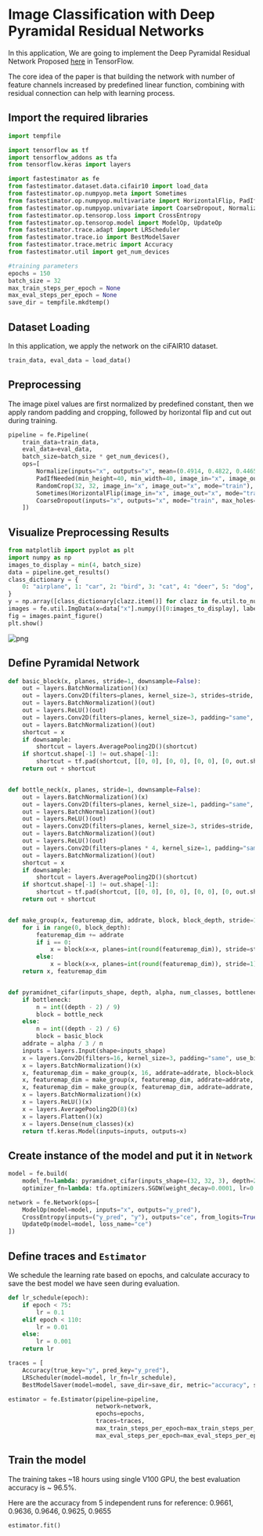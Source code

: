# Image Classification with Deep Pyramidal Residual Networks
In this application, We are going to implement the Deep Pyramidal Residual Network Proposed [here](https://arxiv.org/abs/1610.02915) in TensorFlow.

The core idea of the paper is that building the network with number of feature channels increased by predefined linear function, combining with residual connection can help with learning process.

## Import the required libraries


```python
import tempfile

import tensorflow as tf
import tensorflow_addons as tfa
from tensorflow.keras import layers

import fastestimator as fe
from fastestimator.dataset.data.cifair10 import load_data
from fastestimator.op.numpyop.meta import Sometimes
from fastestimator.op.numpyop.multivariate import HorizontalFlip, PadIfNeeded, RandomCrop
from fastestimator.op.numpyop.univariate import CoarseDropout, Normalize
from fastestimator.op.tensorop.loss import CrossEntropy
from fastestimator.op.tensorop.model import ModelOp, UpdateOp
from fastestimator.trace.adapt import LRScheduler
from fastestimator.trace.io import BestModelSaver
from fastestimator.trace.metric import Accuracy
from fastestimator.util import get_num_devices
```


```python
#training parameters
epochs = 150
batch_size = 32
max_train_steps_per_epoch = None
max_eval_steps_per_epoch = None
save_dir = tempfile.mkdtemp()
```

## Dataset Loading

In this application, we apply the network on the ciFAIR10 dataset.


```python
train_data, eval_data = load_data()
```

## Preprocessing
The image pixel values are first normalized by predefined constant, then we apply random padding and cropping, followed by horizontal flip and cut out during training. 


```python
pipeline = fe.Pipeline(
    train_data=train_data,
    eval_data=eval_data,
    batch_size=batch_size * get_num_devices(),
    ops=[
        Normalize(inputs="x", outputs="x", mean=(0.4914, 0.4822, 0.4465), std=(0.2471, 0.2435, 0.2616)),
        PadIfNeeded(min_height=40, min_width=40, image_in="x", image_out="x", mode="train"),
        RandomCrop(32, 32, image_in="x", image_out="x", mode="train"),
        Sometimes(HorizontalFlip(image_in="x", image_out="x", mode="train")),
        CoarseDropout(inputs="x", outputs="x", mode="train", max_holes=1)
    ])
```

## Visualize Preprocessing Results


```python
from matplotlib import pyplot as plt
import numpy as np
images_to_display = min(4, batch_size)
data = pipeline.get_results()
class_dictionary = {
    0: "airplane", 1: "car", 2: "bird", 3: "cat", 4: "deer", 5: "dog", 6: "frog", 7: "horse", 8: "ship", 9: "truck"
}
y = np.array([class_dictionary[clazz.item()] for clazz in fe.util.to_number(data["y"])])
images = fe.util.ImgData(x=data["x"].numpy()[0:images_to_display], label=y[0:images_to_display])
fig = images.paint_figure()
plt.show()
```


    
![png](assets/branches/r1.2/example/image_classification/pyramidnet_files/pyramidnet_9_0.png)
    


## Define Pyramidal Network


```python
def basic_block(x, planes, stride=1, downsample=False):
    out = layers.BatchNormalization()(x)
    out = layers.Conv2D(filters=planes, kernel_size=3, strides=stride, padding="same", use_bias=False)(out)
    out = layers.BatchNormalization()(out)
    out = layers.ReLU()(out)
    out = layers.Conv2D(filters=planes, kernel_size=3, padding="same", use_bias=False)(out)
    out = layers.BatchNormalization()(out)
    shortcut = x
    if downsample:
        shortcut = layers.AveragePooling2D()(shortcut)
    if shortcut.shape[-1] != out.shape[-1]:
        shortcut = tf.pad(shortcut, [[0, 0], [0, 0], [0, 0], [0, out.shape[-1] - shortcut.shape[-1]]])
    return out + shortcut


def bottle_neck(x, planes, stride=1, downsample=False):
    out = layers.BatchNormalization()(x)
    out = layers.Conv2D(filters=planes, kernel_size=1, padding="same", use_bias=False)(out)
    out = layers.BatchNormalization()(out)
    out = layers.ReLU()(out)
    out = layers.Conv2D(filters=planes, kernel_size=3, strides=stride, padding="same", use_bias=False)(out)
    out = layers.BatchNormalization()(out)
    out = layers.ReLU()(out)
    out = layers.Conv2D(filters=planes * 4, kernel_size=1, padding="same", use_bias=False)(out)
    out = layers.BatchNormalization()(out)
    shortcut = x
    if downsample:
        shortcut = layers.AveragePooling2D()(shortcut)
    if shortcut.shape[-1] != out.shape[-1]:
        shortcut = tf.pad(shortcut, [[0, 0], [0, 0], [0, 0], [0, out.shape[-1] - shortcut.shape[-1]]])
    return out + shortcut


def make_group(x, featuremap_dim, addrate, block, block_depth, stride=1):
    for i in range(0, block_depth):
        featuremap_dim += addrate
        if i == 0:
            x = block(x=x, planes=int(round(featuremap_dim)), stride=stride, downsample=stride != 1)
        else:
            x = block(x=x, planes=int(round(featuremap_dim)), stride=1)
    return x, featuremap_dim


def pyramidnet_cifar(inputs_shape, depth, alpha, num_classes, bottleneck=False):
    if bottleneck:
        n = int((depth - 2) / 9)
        block = bottle_neck
    else:
        n = int((depth - 2) / 6)
        block = basic_block
    addrate = alpha / 3 / n
    inputs = layers.Input(shape=inputs_shape)
    x = layers.Conv2D(filters=16, kernel_size=3, padding="same", use_bias=False)(inputs)
    x = layers.BatchNormalization()(x)
    x, featuremap_dim = make_group(x, 16, addrate=addrate, block=block, block_depth=n)
    x, featuremap_dim = make_group(x, featuremap_dim, addrate=addrate, block=block, block_depth=n, stride=2)
    x, featuremap_dim = make_group(x, featuremap_dim, addrate=addrate, block=block, block_depth=n, stride=2)
    x = layers.BatchNormalization()(x)
    x = layers.ReLU()(x)
    x = layers.AveragePooling2D(8)(x)
    x = layers.Flatten()(x)
    x = layers.Dense(num_classes)(x)
    return tf.keras.Model(inputs=inputs, outputs=x)
```

## Create instance of the model and put it in `Network`


```python
model = fe.build(
    model_fn=lambda: pyramidnet_cifar(inputs_shape=(32, 32, 3), depth=272, alpha=200, num_classes=10, bottleneck=True),
    optimizer_fn=lambda: tfa.optimizers.SGDW(weight_decay=0.0001, lr=0.1, momentum=0.9))

network = fe.Network(ops=[
    ModelOp(model=model, inputs="x", outputs="y_pred"),
    CrossEntropy(inputs=("y_pred", "y"), outputs="ce", from_logits=True),
    UpdateOp(model=model, loss_name="ce")
])
```

## Define traces and `Estimator`
We schedule the learning rate based on epochs, and calculate accuracy to save the best model we have seen during evaluation.


```python
def lr_schedule(epoch):
    if epoch < 75:
        lr = 0.1
    elif epoch < 110:
        lr = 0.01
    else:
        lr = 0.001
    return lr

traces = [
    Accuracy(true_key="y", pred_key="y_pred"),
    LRScheduler(model=model, lr_fn=lr_schedule),
    BestModelSaver(model=model, save_dir=save_dir, metric="accuracy", save_best_mode="max")]

estimator = fe.Estimator(pipeline=pipeline,
                         network=network,
                         epochs=epochs,
                         traces=traces,
                         max_train_steps_per_epoch=max_train_steps_per_epoch,
                         max_eval_steps_per_epoch=max_eval_steps_per_epoch)
```

## Train the model
The training takes ~18 hours using single V100 GPU, the best evaluation accuracy is ~ 96.5%.

Here are the accuracy from 5 independent runs for reference: 0.9661, 0.9636, 0.9646, 0.9625, 0.9655


```python
estimator.fit()
```
